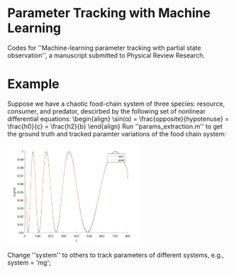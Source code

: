 # Parameter Tracking with Machine Learning
Codes for ''Machine-learning parameter tracking with partial state observation'', a manuscript submitted to Physical Review Research.

# Example

Suppose we have a chaotic food-chain system of three species: resource, consumer, and predator, descirbed by the following set of nonlinear differential equations:
\begin{align}
\sin(α) = \frac{opposite}{hypotenuse} = \frac{h0}{c} = \frac{h2}{b}
\end{align}
Run ''params_extraction.m'' to get the ground truth and tracked paramter variations of the food chain system:

<img src='results/foodchain.png' width='300'>

Change ''system'' to others to track parameters of different systems, e.g., system = 'mg';
